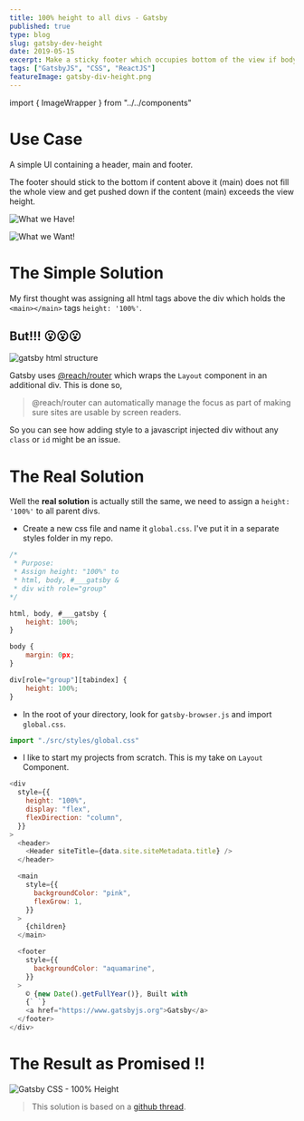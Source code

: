 ```yaml
---
title: 100% height to all divs - Gatsby
published: true
type: blog
slug: gatsby-dev-height
date: 2019-05-15
excerpt: Make a sticky footer which occupies bottom of the view if body does not fill the view and gets pushed down if body exceeds the view
tags: ["GatsbyJS", "CSS", "ReactJS"]
featureImage: gatsby-div-height.png
---
```


<!-- Imports -->

import { ImageWrapper } from "../../components"

# Use Case

A simple UI containing a header, main and footer.

The footer should stick to the bottom if content above it (main) does not fill the whole view and get pushed down if the content (main) exceeds the view height.

<ImageWrapper caption="What we Have!">

![What we Have!](https://thepracticaldev.s3.amazonaws.com/i/9nmvdxs1nvu995y6zh0d.png)

</ImageWrapper>

<ImageWrapper caption="What we Want!">

![What we Want!](https://thepracticaldev.s3.amazonaws.com/i/cw5bmw5znid8bpqpmlao.png)

</ImageWrapper>

# The Simple Solution

My first thought was assigning all html tags above the div which holds the `<main></main>` tags `height: '100%'`.

## But!!! 😮😮😮

<ImageWrapper caption="Additional div Highlighted">

![gatsby html structure](https://thepracticaldev.s3.amazonaws.com/i/iho2sk8cs1n1x1ax2wel.png)

</ImageWrapper>

Gatsby uses [@reach/router](https://github.com/reach/router) which wraps the `Layout` component in an additional div. This is done so,

> @reach/router can automatically manage the focus as part of making sure sites are usable by screen readers.

So you can see how adding style to a javascript injected div without any `class` or `id` might be an issue.

# The Real Solution

Well the **real solution** is actually still the same, we need to assign a `height: '100%'` to all parent divs.

- Create a new css file and name it `global.css`. I've put it in a separate styles folder in my repo.

```js
/*
 * Purpose:
 * Assign height: "100%" to
 * html, body, #___gatsby &
 * div with role="group"
*/

html, body, #___gatsby {
    height: 100%;
}

body {
    margin: 0px;
}

div[role="group"][tabindex] {
    height: 100%;
}
```

- In the root of your directory, look for `gatsby-browser.js` and import `global.css`.

```js
import "./src/styles/global.css"
```

- I like to start my projects from scratch. This is my take on `Layout` Component.

```js
<div
  style={{
    height: "100%",
    display: "flex",
    flexDirection: "column",
  }}
>
  <header>
    <Header siteTitle={data.site.siteMetadata.title} />
  </header>

  <main
    style={{
      backgroundColor: "pink",
      flexGrow: 1,
    }}
  >
    {children}
  </main>

  <footer
    style={{
      backgroundColor: "aquamarine",
    }}
  >
    © {new Date().getFullYear()}, Built with
    {` `}
    <a href="https://www.gatsbyjs.org">Gatsby</a>
  </footer>
</div>
```

# The Result as Promised !!

<ImageWrapper caption="Footer pushed down by content">

![Gatsby CSS - 100% Height](https://thepracticaldev.s3.amazonaws.com/i/z1cdwannqfd42xs7vqrx.gif)

</ImageWrapper>

> This solution is based on a [github thread](https://github.com/gatsbyjs/gatsby/issues/7310).
